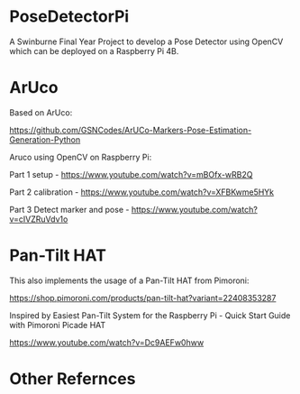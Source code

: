 # PoseDetectorPi
A Swinburne Final Year Project to develop a Pose Detector using OpenCV which can be deployed on a Raspberry Pi 4B.


# ArUco
Based on ArUco:

https://github.com/GSNCodes/ArUCo-Markers-Pose-Estimation-Generation-Python

Aruco using OpenCV on Raspberry Pi: 

Part 1 setup -					https://www.youtube.com/watch?v=mBOfx-wRB2Q

Part 2 calibration -			https://www.youtube.com/watch?v=XFBKwme5HYk

Part 3 Detect marker and pose - https://www.youtube.com/watch?v=cIVZRuVdv1o


# Pan-Tilt HAT
This also implements the usage of a Pan-Tilt HAT from Pimoroni:

https://shop.pimoroni.com/products/pan-tilt-hat?variant=22408353287

Inspired by Easiest Pan-Tilt System for the Raspberry Pi - Quick Start Guide with Pimoroni Picade HAT

https://www.youtube.com/watch?v=Dc9AEFw0hww

# Other Refernces
